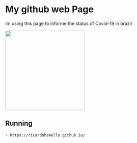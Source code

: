 # My github web Page
Im using this page to informe the status of Covid-19 in brazil

<img width="250" alt="" src="https://i.imgur.com/GyMQIU8.png">

## Running

```
- https://ricardohsmello.github.io/
```
